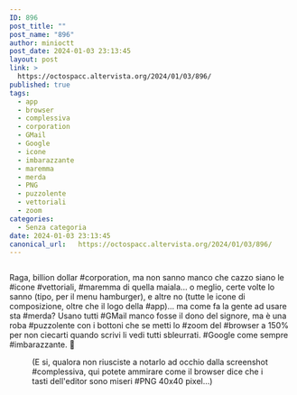 ```yaml
---
ID: 896
post_title: ""
post_name: "896"
author: minioctt
post_date: 2024-01-03 23:13:45
layout: post
link: >
  https://octospacc.altervista.org/2024/01/03/896/
published: true
tags:
  - app
  - browser
  - complessiva
  - corporation
  - GMail
  - Google
  - icone
  - imbarazzante
  - maremma
  - merda
  - PNG
  - puzzolente
  - vettoriali
  - zoom
categories:
  - Senza categoria
date: 2024-01-03 23:13:45
canonical_url:   https://octospacc.altervista.org/2024/01/03/896/
---
```

<!-- wp:image {"id":897,"sizeSlug":"large","linkDestination":"none"} -->
<figure class="wp-block-image size-large"><img src="{{site.cdnurl}}/assets/uploads/2024/01/image-1-960x523.png" alt="" class="wp-image-897"/></figure>
<!-- /wp:image -->

<!-- wp:paragraph -->
<p></p>
<!-- /wp:paragraph -->

<!-- wp:paragraph -->
<p>Raga, billion dollar #corporation, ma non sanno manco che cazzo siano le #icone #vettoriali, #maremma di quella maiala... o meglio, certe volte lo sanno (tipo, per il menu hamburger), e altre no (tutte le icone di composizione, oltre che il logo della #app)... ma come fa la gente ad usare sta #merda? Usano tutti #GMail manco fosse il dono del signore, ma è una roba #puzzolente con i bottoni che se metti lo #zoom del #browser a 150% per non ciecarti quando scrivi li vedi tutti sbleurrati. #Google come sempre #imbarazzante. 🤮️</p>
<!-- /wp:paragraph -->

<!-- wp:paragraph -->
<p></p>
<!-- /wp:paragraph -->

<!-- wp:image {"id":899,"sizeSlug":"full","linkDestination":"none"} -->
<figure class="wp-block-image size-full"><img src="{{site.cdnurl}}/assets/uploads/2024/01/image-2.png" alt="" class="wp-image-899"/><figcaption class="wp-element-caption">(E si, qualora non riusciste a notarlo ad occhio dalla screenshot #complessiva, qui potete ammirare come il browser dice che i tasti dell'editor sono miseri #PNG 40x40 pixel...)</figcaption></figure>
<!-- /wp:image -->
